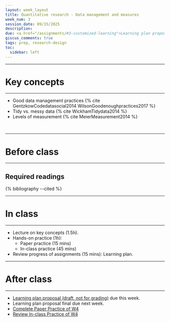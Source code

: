 ```yaml
---
layout: week_layout
title: Quantitative research - Data management and measures
week_num: 3
session_date: 09/15/2025
description:
due: <a href="/assignments/#3-customized-learning">Learning plan proposal (draft)</a>
giscus_comments: true
tags: prep, research-design
toc:
  sidebar: left
---
```


---
# Key concepts
---

- Good data management practices {% cite GentzkowCodedatasocial2014 WilsonGoodenoughpractices2017 %}
- Tidy vs. messy data {% cite WickhamTidydata2014 %}
- Levels of measurement {% cite MeierMeasurement2014 %}

<br>

---
# Before class
---

## Required readings

{% bibliography --cited %}

---
# In class
---

- Lecture on key concepts (1.5h).
- Hands-on practice (1h):
  - Paper practice (15 mins)
  - In-class practice (45 mins)
- Review progress of assignments (15 mins): Learning plan.

---
# After class
---

- [Learning plan proposal (draft, not for grading)](/assignments/#3-customized-learning) due this week.
- Learning plan proposal final due next week.
- [Complete Paper Practice of W4](/assignments/#21-paper-practice)
- [Review In-class Practice of W4](/assignments/#22-in-class-practice)

